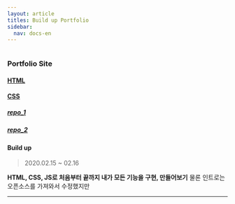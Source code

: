 ```yaml
---
layout: article
titles: Build up Portfolio 
sidebar:
  nav: docs-en
---
```


<img class="image image--xl" src=""/>

### Portfolio Site

#### [HTML](https://opentutorials.org/course/3084)    
#### [CSS](https://opentutorials.org/course/3086)    
##### [repo_1](https://github.com/dongsub-joung/HTML_CSS_Pratice)
##### [repo_2](https://github.com/dongsub-joung/web)

#### Build up

> 2020.02.15 ~ 02.16

**HTML, CSS, JS로 처음부터 끝까지 내가 모든 기능을 구현, 만들어보기**
물론 인트로는 오픈소스를 가져와서 수정했지만

  

  

---